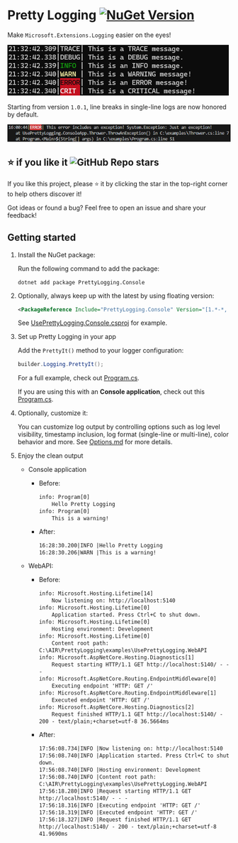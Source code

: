 # Pretty Logging [![NuGet Version](https://img.shields.io/nuget/vpre/PrettyLogging.Console?style=flat)](https://www.nuget.org/packages/PrettyLogging.Console)

Make `Microsoft.Extensions.Logging` easier on the eyes!

![A image shows the logging output](https://raw.githubusercontent.com/xiaomi7732/PrettyLogging/main/docs/images/logging.png)

Starting from version `1.0.1`, line breaks in single-line logs are now honored by default.

![A image shows the line breaker](https://raw.githubusercontent.com/xiaomi7732/PrettyLogging/main/docs/images/line-breaker-message.png)

## ⭐ if you like it ![GitHub Repo stars](https://img.shields.io/github/stars/xiaomi7732/PrettyLogging?style=plastic)

If you like this project, please ⭐️ it by clicking the star in the top-right corner to help others discover it!

Got ideas or found a bug? Feel free to open an issue and share your feedback!

## Getting started

1. Install the NuGet package:

    Run the following command to add the package:

    ```shell
    dotnet add package PrettyLogging.Console
    ```

1. Optionally, always keep up with the latest by using floating version:

    ```xml
    <PackageReference Include="PrettyLogging.Console" Version="[1.*-*, 2.0)" />
    ```

    See [UsePrettyLogging.Console.csproj](https://github.com/xiaomi7732/PrettyLogging/blob/757621b339f0ccd7d7fc47e97e8a87dddd8ed4ed/examples/UsePrettyLogging.Console/UsePrettyLogging.Console.csproj#L5) for example.

1. Set up Pretty Logging in your app

    Add the `PrettyIt()` method to your logger configuration:

    ```csharp
    builder.Logging.PrettyIt();
    ```

    For a full example, check out [Program.cs](./examples/UsePrettyLogging.WebAPI/Program.cs).

    If you are using this with an **Console application**, check out this [Program.cs](examples/UsePrettyLogging.Console/Program.cs).

1. Optionally, customize it:

    You can customize log output by controlling options such as log level visibility, timestamp inclusion, log format (single-line or multi-line), color behavior and more. See [Options.md](docs/Options.md) for more details.

1. Enjoy the clean output

    * Console application
        * Before:

            ```log
            info: Program[0]
                Hello Pretty Logging
            info: Program[0]
                This is a warning!
            ```

        * After:

            ```log
            16:28:30.200|INFO |Hello Pretty Logging
            16:28:30.206|WARN |This is a warning!
            ```

    * WebAPI:
        * Before:

            ```log
            info: Microsoft.Hosting.Lifetime[14]
                Now listening on: http://localhost:5140
            info: Microsoft.Hosting.Lifetime[0]
                Application started. Press Ctrl+C to shut down.
            info: Microsoft.Hosting.Lifetime[0]
                Hosting environment: Development
            info: Microsoft.Hosting.Lifetime[0]
                Content root path: C:\AIR\PrettyLogging\examples\UsePrettyLogging.WebAPI
            info: Microsoft.AspNetCore.Hosting.Diagnostics[1]
                Request starting HTTP/1.1 GET http://localhost:5140/ - - -
            info: Microsoft.AspNetCore.Routing.EndpointMiddleware[0]
                Executing endpoint 'HTTP: GET /'
            info: Microsoft.AspNetCore.Routing.EndpointMiddleware[1]
                Executed endpoint 'HTTP: GET /'
            info: Microsoft.AspNetCore.Hosting.Diagnostics[2]
                Request finished HTTP/1.1 GET http://localhost:5140/ - 200 - text/plain;+charset=utf-8 36.5664ms
            ```

        * After:

            ```log
            17:56:08.734|INFO |Now listening on: http://localhost:5140
            17:56:08.740|INFO |Application started. Press Ctrl+C to shut down.
            17:56:08.740|INFO |Hosting environment: Development
            17:56:08.740|INFO |Content root path: C:\AIR\PrettyLogging\examples\UsePrettyLogging.WebAPI
            17:56:18.280|INFO |Request starting HTTP/1.1 GET http://localhost:5140/ - - -
            17:56:18.316|INFO |Executing endpoint 'HTTP: GET /'
            17:56:18.319|INFO |Executed endpoint 'HTTP: GET /'
            17:56:18.327|INFO |Request finished HTTP/1.1 GET http://localhost:5140/ - 200 - text/plain;+charset=utf-8 41.9690ms
            ```
